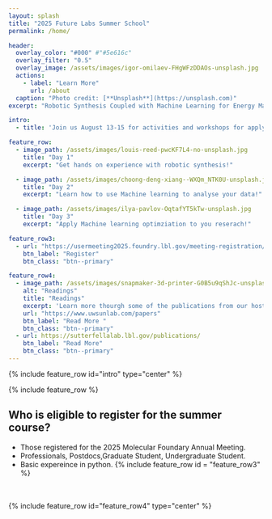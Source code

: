 ```yaml
---
layout: splash
title: "2025 Future Labs Summer School"
permalink: /home/

header:
  overlay_color: "#000" #"#5e616c"
  overlay_filter: "0.5"
  overlay_image: /assets/images/igor-omilaev-FHgWFzDDAOs-unsplash.jpg
  actions:
    - label: "Learn More"
      url: /about
  caption: "Photo credit: [**Unsplash**](https://unsplash.com)"
excerpt: "Robotic Synthesis Coupled with Machine Learning for Energy Materials."

intro: 
  - title: 'Join us August 13-15 for activities and workshops for applying machine learning to material science'

feature_row:
  - image_path: /assets/images/louis-reed-pwcKF7L4-no-unsplash.jpg
    title: "Day 1"
    excerpt: "Get hands on experience with robotic synthesis!"

  - image_path: /assets/images/choong-deng-xiang--WXQm_NTK0U-unsplash.jpg
    title: "Day 2"
    excerpt: "Learn how to use Machine learning to analyse your data!"

  - image_path: /assets/images/ilya-pavlov-OqtafYT5kTw-unsplash.jpg
    title: "Day 3"
    excerpt: "Apply Machine learning optimziation to you reserach!"

feature_row3:
  - url: "https://usermeeting2025.foundry.lbl.gov/meeting-registration/"
    btn_label: "Register"
    btn_class: "btn--primary"

feature_row4:
  - image_path: /assets/images/snapmaker-3d-printer-G0B5u9qShJc-unsplash.jpg
    alt: "Readings"
    title: "Readings"
    excerpt: 'Learn more thourgh some of the publications from our host!'
    url: "https://www.uwsunlab.com/papers"
    btn_label: "Read More "
    btn_class: "btn--primary"
  - url: https://sutterfellalab.lbl.gov/publications/
    btn_label: "Read More"
    btn_class: "btn--primary"
---
```



{% include feature_row id="intro" type="center" %} 

{% include feature_row %}

## Who is eligible to register for the summer course?
- Those registered for the 2025 Molecular Foundary Annual Meeting.
- Professionals, Postdocs,Graduate Student, Undergraduate Student.
- Basic expereince in python.
{% include feature_row id = "feature_row3" %}

<br/>
<br/>
{% include feature_row id="feature_row4" type="center" %} <!-- One of the placeholders can be reading materials (not sure how to call it) but it can provide links to Shijing/my papers;-->


<!-- 
another placeholder can be info about preparing for the summer school/ good to know. here we will add safety information, min. PPE
another placeholder can be data that we generate during the summer school and openly share through the website
another placeholder can be codes that we share as part of the summer school -->

<!-- 
{% include feature_row id="feature_row2" type="left" %}

{% include feature_row id="feature_row3" type="right" %} -->

